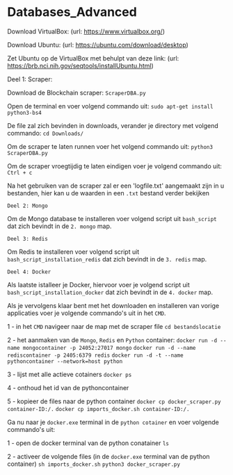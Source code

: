 # Databases_Advanced

Download VirtualBox: (url: https://www.virtualbox.org/)

Download Ubuntu: (url: https://ubuntu.com/download/desktop)

Zet Ubuntu op de VirtualBox met behulpt van deze link: (url: https://brb.nci.nih.gov/seqtools/installUbuntu.html)

Deel 1: Scraper:

Download de Blockchain scraper: 
  `ScraperDBA.py`

Open de terminal en voer volgend commando uit: 
  `sudo apt-get install python3-bs4`

De file zal zich bevinden in downloads, verander je directory met volgend commando: 
  `cd Downloads/`

Om de scraper te laten runnen voer het volgend commando uit: 
  `python3 ScraperDBA.py`

Om de scraper vroegtijdig te laten eindigen voer je  volgend commando uit:
  `Ctrl + c`
  
Na het gebruiken van de scraper zal er een 'logfile.txt' aangemaakt zijn in u bestanden, hier kan u de waarden in een `.txt` bestand verder bekijken

`Deel 2: Mongo`

Om de Mongo database te installeren voer volgend script uit `bash_script` dat zich bevindt in de `2. mongo` map.

`Deel 3: Redis`

Om Redis te installeren voer volgend script uit `bash_script_installation_redis` dat zich bevindt in de `3. redis` map.

`Deel 4: Docker`

Als laatste istalleer je Docker, hiervoor voer je volgend script uit `bash_script_installation_docker` dat zich bevindt in de `4. docker` map.

Als je vervolgens klaar bent met het downloaden en installeren van vorige applicaties voer je volgende commando's uit in het `CMD`.

1 - in het `CMD` navigeer naar de map met de scraper file
`cd bestandslocatie`

2 - het aanmaken van de `Mongo`, `Redis` en `Python` container:
`docker run -d --name mongocontainer -p 24052:27017 mongo`
`docker run -d --name rediscontainer -p 2405:6379 redis`
`docker run -d -t --name pythoncontainer --network=host python`


3 - lijst met alle actieve cotainers
`docker ps`

4 - onthoud het id van de pythoncontainer

5 - kopieer de files naar de python container
`docker cp docker_scraper.py container-ID:/.`
`docker cp imports_docker.sh container-ID:/.`

Ga nu naar je `docker.exe` terminal in de `python cotainer` en voer volgende commando's uit:

1 - open de docker terminal van de python conatainer
`ls`

2 - activeer de volgende files (in de `docker.exe` terminal van de python container)
`sh imports_docker.sh`
`python3 docker_scraper.py`
